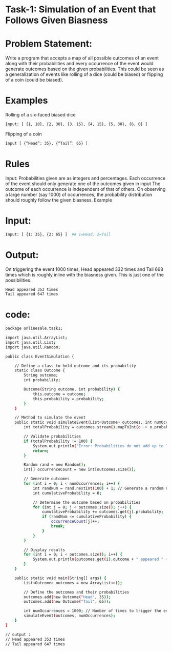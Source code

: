 # Task-1: Simulation of an Event that Follows Given Biasness
# Problem Statement:
Write a program that accepts a map of all possible outcomes of an event along with their probabilities and every occurrence of the event would generate outcomes based on the given probabilities. This could be seen as a generalization of events like rolling of a dice (could be biased) or flipping of a coin (could be biased). 
# Examples
Rolling of a six-faced biased dice
```bash
Input: [ {1, 10}, {2, 30}, {3, 15}, {4, 15}, {5, 30}, {6, 0} ]
```
Flipping of a coin
```bash
Input [ {“Head”: 35}, {“Tail”: 65} ]
```
# Rules
Input: Probabilities given are as integers and percentages.
Each occurrence of the event should only generate one of the outcomes given in input
The outcome of each occurrence is independent of that of others.
On observing a large number (say 1000) of occurrences, the probability distribution should roughly follow the given biasness.
Example
# Input:
```bash
Input: [ {1: 35}, {2: 65} ]  ## 1=Head, 2=Tail
```
# Output:
On triggering the event 1000 times, Head appeared 332 times and Tail 668 times which is roughly inline with the biasness given.
This is just one of the possibilities.
```bash
Head appeared 353 times
Tail appeared 647 times
```
# code:
```bash
package onlinesale.task1;

import java.util.ArrayList;
import java.util.List;
import java.util.Random;

public class EventSimulation {

    // Define a class to hold outcome and its probability
    static class Outcome {
        String outcome;
        int probability;

        Outcome(String outcome, int probability) {
            this.outcome = outcome;
            this.probability = probability;
        }
    }

    // Method to simulate the event
    public static void simulateEvent(List<Outcome> outcomes, int numOccurrences) {
        int totalProbability = outcomes.stream().mapToInt(o -> o.probability).sum();

        // Validate probabilities
        if (totalProbability != 100) {
            System.out.println("Error: Probabilities do not add up to 100%");
            return;
        }

        Random rand = new Random();
        int[] occurrenceCount = new int[outcomes.size()];

        // Generate outcomes
        for (int i = 0; i < numOccurrences; i++) {
            int randNum = rand.nextInt(100) + 1; // Generate a random number between 1 and 100
            int cumulativeProbability = 0;

            // Determine the outcome based on probabilities
            for (int j = 0; j < outcomes.size(); j++) {
                cumulativeProbability += outcomes.get(j).probability;
                if (randNum <= cumulativeProbability) {
                    occurrenceCount[j]++;
                    break;
                }
            }
        }

        // Display results
        for (int i = 0; i < outcomes.size(); i++) {
            System.out.println(outcomes.get(i).outcome + " appeared " + occurrenceCount[i] + " times");
        }
    }

    public static void main(String[] args) {
        List<Outcome> outcomes = new ArrayList<>();

        // Define the outcomes and their probabilities
        outcomes.add(new Outcome("Head", 35));
        outcomes.add(new Outcome("Tail", 65));

        int numOccurrences = 1000; // Number of times to trigger the event
        simulateEvent(outcomes, numOccurrences);
    }
}

// output : 
// Head appeared 353 times
// Tail appeared 647 times
```

